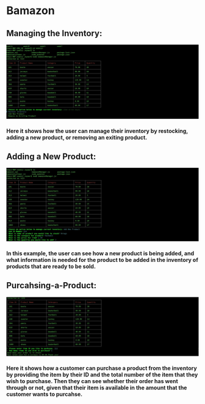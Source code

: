 # Bamazon

## Managing the Inventory:

![Managing-the-Inventory](screenshots\Screenshot1.jpg)

#### Here it shows how the user can manage their inventory by restocking, adding a new product, or removing an exiting product.


## Adding a New Product:

![Adding-a-New-Product](screenshots\Screenshot2.jpg)

#### In this example, the user can see how a new product is being added, and what information is needed for the product to be added in the inventory of products that are ready to be sold. 

## Purcahsing-a-Product:

![Purchasing-a-Product](screenshots\Screenshot3.jpg)

#### Here it shows how a customer can purchase a product from the inventory by providing the item by their ID and the total number of the item that they wish to purchase. Then they can see whether their order has went through or not, given that their item is available in the amount that the customer wants to purcahse. 

